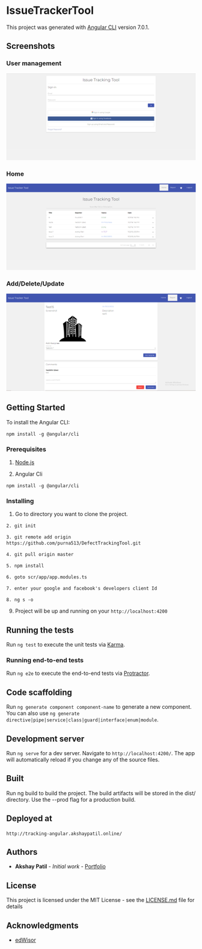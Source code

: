 # IssueTrackerTool

This project was generated with [Angular CLI](https://github.com/angular/angular-cli) version 7.0.1.

## Screenshots

### User management

![Alt text](https://github.com/laffingDragons/Screenshots/blob/master/Capture.PNG?raw=true "Title")

### Home

![Alt text](https://github.com/laffingDragons/Screenshots/blob/master/1.PNG?raw=true "Title")

### Add/Delete/Update 

![Alt text](https://github.com/laffingDragons/Screenshots/blob/master/2.PNG?raw=true "Title")

## Getting Started

To install the Angular CLI:

```
npm install -g @angular/cli
```

### Prerequisites

1. [Node.js](https://nodejs.org/en/download/)

2. Angular Cli
 

```
npm install -g @angular/cli
```

### Installing


1. Go to directory you want to clone the project.
```
2. git init
```
```
3. git remote add origin https://github.com/purna513/DefectTrackingTool.git

```
```
4. git pull origin master
```
```
5. npm install
```
```
6. goto scr/app/app.modules.ts
```
```
7. enter your google and facebook's developers client Id
```
```
8. ng s -o
```

9. Project will be up and running on your `http://localhost:4200`

## Running the tests


Run `ng test` to execute the unit tests via [Karma](https://karma-runner.github.io).

###  Running end-to-end tests

Run `ng e2e` to execute the end-to-end tests via [Protractor](http://www.protractortest.org/).


## Code scaffolding

Run `ng generate component component-name` to generate a new component. You can also use `ng generate directive|pipe|service|class|guard|interface|enum|module`.


## Development server

Run `ng serve` for a dev server. Navigate to `http://localhost:4200/`. The app will automatically reload if you change any of the source files.

## Built 

Run ng build to build the project. The build artifacts will be stored in the dist/ directory. Use the --prod flag for a production build.

## Deployed at

`http://tracking-angular.akshaypatil.online/`

## Authors

* **Akshay Patil** - *Initial work* - [Portfolio](https://laffingdragons.github.io/Material-Portfolio/)



## License

This project is licensed under the MIT License - see the [LICENSE.md](LICENSE.md) file for details

## Acknowledgments

* [edWisor](https://edwisor.com/)
